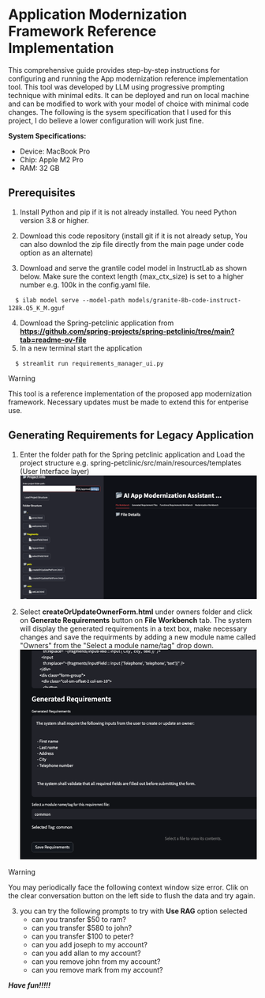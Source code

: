 # Application Modernization Framework Reference Implementation

This comprehensive guide provides step-by-step instructions for configuring and running the App modernization reference implementation tool. This tool was developed by LLM using progressive prompting technique with minimal edits. It can be deployed and run on local machine and can be modified to work with your model of choice with minimal code changes.
The following is the sysem specification that I used for this project, I do believe a lower configuration will work just fine.

**System Specifications:**

- Device: MacBook Pro
- Chip: Apple M2 Pro
- RAM: 32 GB 

## Prerequisites

1.  Install Python and pip if it is not already installed. You need Python version 3.8 or higher.

2. Download this code repository (install git if it is not already setup, You can also downlod the zip file directly from the main page under code option as an alternate)

3. Download and serve the grantile codel model in InstructLab as shown below. Make sure the context length (max_ctx_size) is set to a higher number e.g. 100k in the config.yaml file.
```
  $ ilab model serve --model-path models/granite-8b-code-instruct-128k.Q5_K_M.gguf
```
4. Download the Spring-petclinic application from **https://github.com/spring-projects/spring-petclinic/tree/main?tab=readme-ov-file**
5. In a new terminal start the application
```
  $ streamlit run requirements_manager_ui.py
```
>[!WARNING]
>This tool is a reference implementation of the proposed app modernization framework. Necessary updates must be made to extend this for entperise use.
> 
## Generating Requirements for Legacy Application

1. Enter the folder path for the Spring petclinic application and Load the project structure e.g. spring-petclinic/src/main/resources/templates (User Interface layer)
![App UI](./images/LoadfProject_main.png)

2. Select **createOrUpdateOwnerForm.html** under owners folder and click on **Generate Requirements** button on **File Workbench** tab. The system will display the generated requirements in a text box, make necessary changes and save the requirments by adding a new module name called "Owners" from the "Select a module name/tag" drop down.
![App UI](./images/SaveRequirments_main.png)    

>[!WARNING]
>You may periodically face the following context window size error. Clik on the clear conversation button on the left side to flush the data and try again.
 
3. you can try the following prompts to try with **Use RAG** option selected
     - can you transfer $50 to ram?
     - can you transfer $580 to john?
     - can you transfer $100 to peter?
     - can you add joseph to my account?
     - can you add allan to my account?
     - can you remove john from my account?
     - can you remove mark from my account?
   
***Have fun!!!!!***
